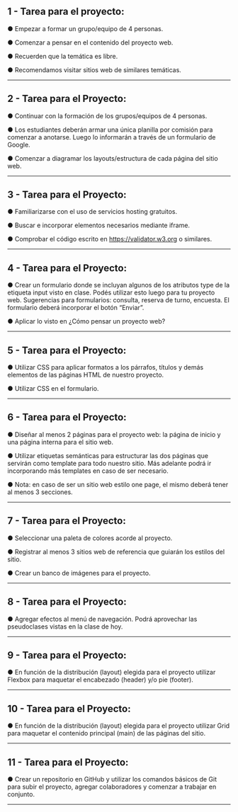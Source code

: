 ## 1 - Tarea para el proyecto:

● Empezar a formar un grupo/equipo de 4 personas.

● Comenzar a pensar en el contenido del proyecto web.

● Recuerden que la temática es libre.

● Recomendamos visitar sitios web de similares temáticas.

---

## 2 - Tarea para el Proyecto:

● Continuar con la formación de los grupos/equipos de 4 personas.

● Los estudiantes deberán armar una única planilla por comisión para comenzar a anotarse. Luego lo informarán a través de un formulario de Google.

● Comenzar a diagramar los layouts/estructura de cada página del sitio web.

---

## 3 - Tarea para el Proyecto:

● Familiarizarse con el uso de servicios hosting gratuitos.

● Buscar e incorporar elementos necesarios mediante iframe.

● Comprobar el código escrito en https://validator.w3.org o similares.

---

## 4 - Tarea para el Proyecto:

● Crear un formulario donde se incluyan algunos de los atributos type de la etiqueta input visto en clase. Podés utilizar esto luego para tu proyecto web. Sugerencias para formularios: consulta, reserva de turno, encuesta. El formulario deberá incorporar el botón “Enviar”.

● Aplicar lo visto en ¿Cómo pensar un proyecto web?

---

## 5 - Tarea para el Proyecto:

● Utilizar CSS para aplicar formatos a los párrafos, títulos y demás elementos de las páginas HTML de nuestro proyecto.

● Utilizar CSS en el formulario.

---

## 6 - Tarea para el Proyecto:

● Diseñar al menos 2 páginas para el proyecto web: la página de inicio y una página interna para el sitio web.

● Utilizar etiquetas semánticas para estructurar las dos páginas que servirán como template para todo nuestro sitio. Más adelante podrá ir incorporando más templates en caso de ser necesario.

● Nota: en caso de ser un sitio web estilo one page, el mismo deberá tener al menos 3 secciones.

---

## 7 - Tarea para el Proyecto:

● Seleccionar una paleta de colores acorde al proyecto.

● Registrar al menos 3 sitios web de referencia que guiarán los estilos del sitio.

● Crear un banco de imágenes para el proyecto.

---

## 8 - Tarea para el Proyecto:

● Agregar efectos al menú de navegación. Podrá aprovechar las pseudoclases vistas en la clase de hoy.

---

## 9 - Tarea para el Proyecto:

● En función de la distribución (layout) elegida para el proyecto utilizar Flexbox para maquetar el encabezado (header) y/o pie (footer).

---

## 10 - Tarea para el Proyecto:

● En función de la distribución (layout) elegida para el proyecto utilizar Grid para maquetar el contenido principal (main) de las páginas del sitio.

---

## 11 - Tarea para el Proyecto:

● Crear un repositorio en GitHub y utilizar los comandos básicos de Git para subir el proyecto, agregar colaboradores y comenzar a
trabajar en conjunto.

---

